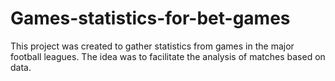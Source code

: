 # Games-statistics-for-bet-games
This project was created to gather statistics from games in the major football leagues. The idea was to facilitate the analysis of matches based on data.
